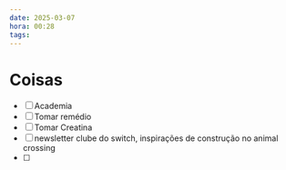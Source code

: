 ```yaml
---
date: 2025-03-07
hora: 00:28
tags:
---
```





# Coisas
- [ ] Academia
- [ ] Tomar remédio
- [ ] Tomar Creatina
- [ ] newsletter clube do switch, inspirações de construção no animal crossing 
- [ ] 

